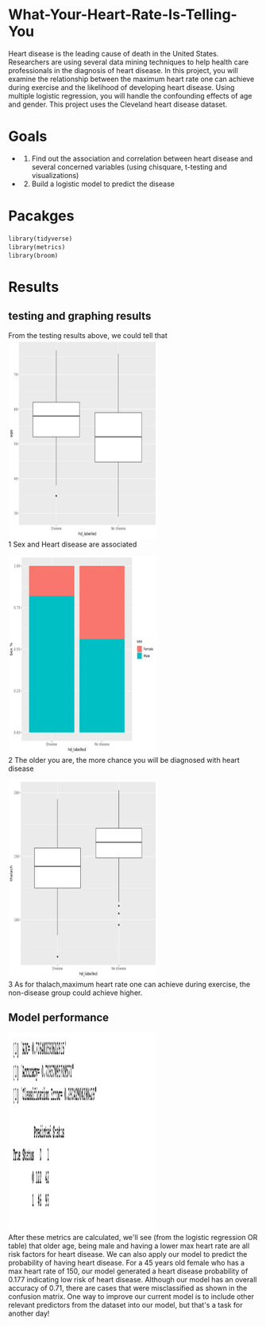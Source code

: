 # What-Your-Heart-Rate-Is-Telling-You
Heart disease is the leading cause of death in the United States. Researchers are using several data mining techniques to help health care professionals in the diagnosis of heart disease. In this project, you will examine the relationship between the maximum heart rate one can achieve during exercise and the likelihood of developing heart disease. Using multiple logistic regression, you will handle the confounding effects of age and gender.  This project uses the Cleveland heart disease dataset.

# Goals
- 1. Find out the association and correlation between heart disease and several concerned variables (using chisquare, t-testing and visualizations)
- 2. Build a logistic model to predict the disease

# Pacakges
`library(tidyverse)`<br>
`library(metrics)`<br>
`library(broom)`<br>

# Results

## testing and graphing results
From the testing results above, we could tell that
<img src="./p1.png" alt="Editor" width="300" height="400"><br>
1 Sex and Heart disease are associated

<img src="./p2.png" alt="Editor" width="300" height="400"><br>
2 The older you are, the more chance you will be diagnosed with heart disease


<img src="./p3.png" alt="Editor" width="300" height="400"><br>
3 As for thalach,maximum heart rate one can achieve during exercise, the non-disease group could achieve higher.

## Model performance
<img src="./p4.png" alt="Editor" width="300" height="400"><br>
After these metrics are calculated, we'll see (from the logistic regression OR table) that older age, being male and having a lower max heart rate are all risk factors for heart disease. We can also apply our model to predict the probability of having heart disease. For a 45 years old female who has a max heart rate of 150, our model generated a heart disease probability of 0.177 indicating low risk of heart disease. Although our model has an overall accuracy of 0.71, there are cases that were misclassified as shown in the confusion matrix. One way to improve our current model is to include other relevant predictors from the dataset into our model, but that's a task for another day!
